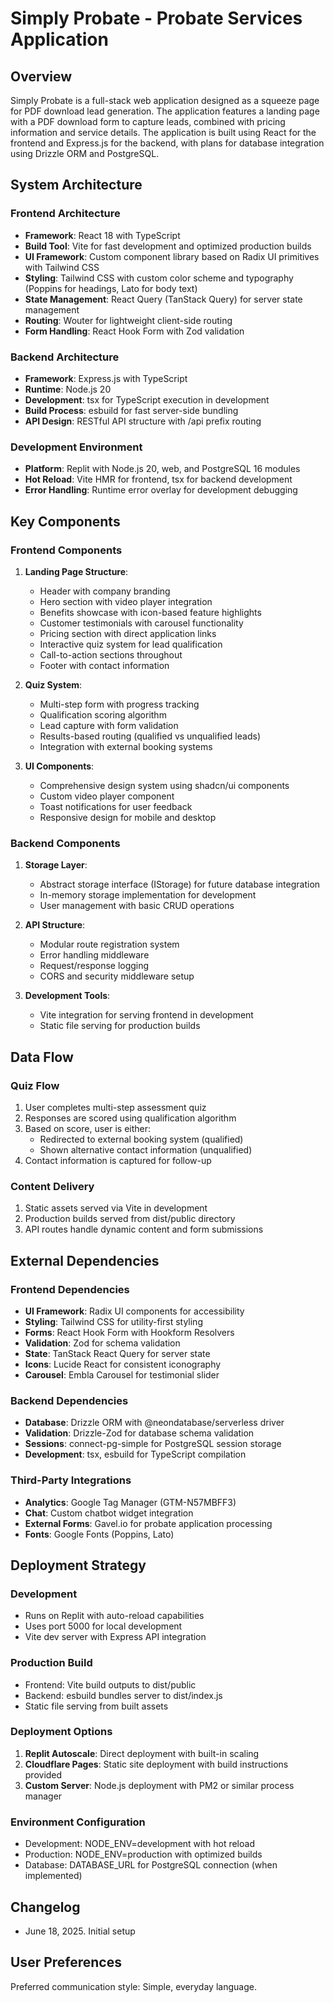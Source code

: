 # Simply Probate - Probate Services Application

## Overview

Simply Probate is a full-stack web application designed as a squeeze page for PDF download lead generation. The application features a landing page with a PDF download form to capture leads, combined with pricing information and service details. The application is built using React for the frontend and Express.js for the backend, with plans for database integration using Drizzle ORM and PostgreSQL.

## System Architecture

### Frontend Architecture
- **Framework**: React 18 with TypeScript
- **Build Tool**: Vite for fast development and optimized production builds
- **UI Framework**: Custom component library based on Radix UI primitives with Tailwind CSS
- **Styling**: Tailwind CSS with custom color scheme and typography (Poppins for headings, Lato for body text)
- **State Management**: React Query (TanStack Query) for server state management
- **Routing**: Wouter for lightweight client-side routing
- **Form Handling**: React Hook Form with Zod validation

### Backend Architecture
- **Framework**: Express.js with TypeScript
- **Runtime**: Node.js 20
- **Development**: tsx for TypeScript execution in development
- **Build Process**: esbuild for fast server-side bundling
- **API Design**: RESTful API structure with /api prefix routing

### Development Environment
- **Platform**: Replit with Node.js 20, web, and PostgreSQL 16 modules
- **Hot Reload**: Vite HMR for frontend, tsx for backend development
- **Error Handling**: Runtime error overlay for development debugging

## Key Components

### Frontend Components
1. **Landing Page Structure**:
   - Header with company branding
   - Hero section with video player integration
   - Benefits showcase with icon-based feature highlights
   - Customer testimonials with carousel functionality
   - Pricing section with direct application links
   - Interactive quiz system for lead qualification
   - Call-to-action sections throughout
   - Footer with contact information

2. **Quiz System**:
   - Multi-step form with progress tracking
   - Qualification scoring algorithm
   - Lead capture with form validation
   - Results-based routing (qualified vs unqualified leads)
   - Integration with external booking systems

3. **UI Components**:
   - Comprehensive design system using shadcn/ui components
   - Custom video player component
   - Toast notifications for user feedback
   - Responsive design for mobile and desktop

### Backend Components
1. **Storage Layer**:
   - Abstract storage interface (IStorage) for future database integration
   - In-memory storage implementation for development
   - User management with basic CRUD operations

2. **API Structure**:
   - Modular route registration system
   - Error handling middleware
   - Request/response logging
   - CORS and security middleware setup

3. **Development Tools**:
   - Vite integration for serving frontend in development
   - Static file serving for production builds

## Data Flow

### Quiz Flow
1. User completes multi-step assessment quiz
2. Responses are scored using qualification algorithm
3. Based on score, user is either:
   - Redirected to external booking system (qualified)
   - Shown alternative contact information (unqualified)
4. Contact information is captured for follow-up

### Content Delivery
1. Static assets served via Vite in development
2. Production builds served from dist/public directory
3. API routes handle dynamic content and form submissions

## External Dependencies

### Frontend Dependencies
- **UI Framework**: Radix UI components for accessibility
- **Styling**: Tailwind CSS for utility-first styling
- **Forms**: React Hook Form with Hookform Resolvers
- **Validation**: Zod for schema validation
- **State**: TanStack React Query for server state
- **Icons**: Lucide React for consistent iconography
- **Carousel**: Embla Carousel for testimonial slider

### Backend Dependencies
- **Database**: Drizzle ORM with @neondatabase/serverless driver
- **Validation**: Drizzle-Zod for database schema validation
- **Sessions**: connect-pg-simple for PostgreSQL session storage
- **Development**: tsx, esbuild for TypeScript compilation

### Third-Party Integrations
- **Analytics**: Google Tag Manager (GTM-N57MBFF3)
- **Chat**: Custom chatbot widget integration
- **External Forms**: Gavel.io for probate application processing
- **Fonts**: Google Fonts (Poppins, Lato)

## Deployment Strategy

### Development
- Runs on Replit with auto-reload capabilities
- Uses port 5000 for local development
- Vite dev server with Express API integration

### Production Build
- Frontend: Vite build outputs to dist/public
- Backend: esbuild bundles server to dist/index.js
- Static file serving from built assets

### Deployment Options
1. **Replit Autoscale**: Direct deployment with built-in scaling
2. **Cloudflare Pages**: Static site deployment with build instructions provided
3. **Custom Server**: Node.js deployment with PM2 or similar process manager

### Environment Configuration
- Development: NODE_ENV=development with hot reload
- Production: NODE_ENV=production with optimized builds
- Database: DATABASE_URL for PostgreSQL connection (when implemented)

## Changelog
- June 18, 2025. Initial setup

## User Preferences

Preferred communication style: Simple, everyday language.